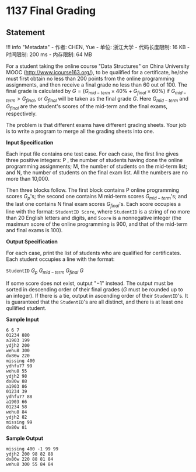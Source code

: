 
# 1137 Final Grading

## Statement

!!! info "Metadata"
    - 作者: CHEN, Yue
    - 单位: 浙江大学
    - 代码长度限制: 16 KB
    - 时间限制: 200 ms
    - 内存限制: 64 MB

For a student taking the online course "Data Structures" on China University MOOC (http://www.icourse163.org/), to be qualified for a certificate, he/she must first obtain no less than 200 points from the online programming assignments, and then receive a final grade no less than 60 out of 100. The final grade is calculated by $G = (G_{mid-term}\times 40\% + G_{final}\times 60\%)$ if $G_{mid-term} > G_{final}$, or $G_{final}$ will be taken as the final grade $G$. Here $G_{mid-term}$ and $G_{final}$ are the student's scores of the mid-term and the final exams, respectively.

The problem is that different exams have different grading sheets. Your job is to write a program to merge all the grading sheets into one.

**Input Specification**

Each input file contains one test case. For each case, the first line gives three positive integers: P , the number of students having done the online programming assignments; M, the number of students on the mid-term list; and N, the number of students on the final exam list. All the numbers are no more than 10,000.

Then three blocks follow. The first block contains P online programming scores $G_p$'s; the second one contains M mid-term scores $G_{mid-term}$'s; and the last one contains N final exam scores $G_{final}$'s. Each score occupies a line with the format: `StudentID Score`, where `StudentID` is a string of no more than 20 English letters and digits, and `Score` is a nonnegative integer (the maximum score of the online programming is 900, and that of the mid-term and final exams is 100).

**Output Specification**

For each case, print the list of students who are qualified for certificates. Each student occupies a line with the format:

`StudentID` $G_p$ $G_{mid-term}$ $G_{final}$ $G$

If some score does not exist, output "$-1$" instead. The output must be sorted in descending order of their final grades ($G$ must be rounded up to an integer). If there is a tie, output in ascending order of their `StudentID`'s. It is guaranteed that the `StudentID`'s are all distinct, and there is at least one qullified student.

**Sample Input**
```plaintext
6 6 7
01234 880
a1903 199
ydjh2 200
wehu8 300
dx86w 220
missing 400
ydhfu77 99
wehu8 55
ydjh2 98
dx86w 88
a1903 86
01234 39
ydhfu77 88
a1903 66
01234 58
wehu8 84
ydjh2 82
missing 99
dx86w 81
```

**Sample Output**
```plaintext
missing 400 -1 99 99
ydjh2 200 98 82 88
dx86w 220 88 81 84
wehu8 300 55 84 84
```

